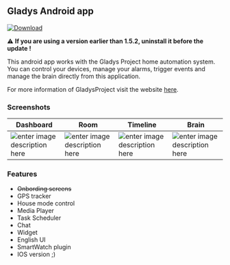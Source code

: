 ﻿## Gladys Android app
[![Download](https://img.shields.io/badge/Download-v1.5.2-blue.svg)](https://github.com/MathieuAndrade/Gladys-Android-App/releases/download/1.5.2/v1.5.2.apk)  

:warning: **If you are using a version earlier than 1.5.2, uninstall it before the update !** 

This android app works with the Gladys Project home automation system. You can control your devices, manage your alarms, trigger events and manage the brain directly from this application.

For more information of GladysProject visit the website [here](https://gladysproject.com).

### Screenshots
| Dashboard| Room | Timeline | Brain
|--|--|--|--|
| ![enter image description here](https://raw.githubusercontent.com/LeptitGeek/Gladys-Android-App/master/art/Dashboard.png) | ![enter image description here](https://raw.githubusercontent.com/LeptitGeek/Gladys-Android-App/master/art/Rooms.png) | ![enter image description here](https://raw.githubusercontent.com/LeptitGeek/Gladys-Android-App/master/art/Timeline.png) | ![enter image description here](https://raw.githubusercontent.com/LeptitGeek/Gladys-Android-App/master/art/Brain.png) |


### Features

 - ~~Onbording screens~~
 - GPS tracker
 - House mode control
 - Media Player
 - Task Scheduler
 - Chat
 - Widget
 - English UI
 - SmartWatch plugin
 - IOS version ;)

